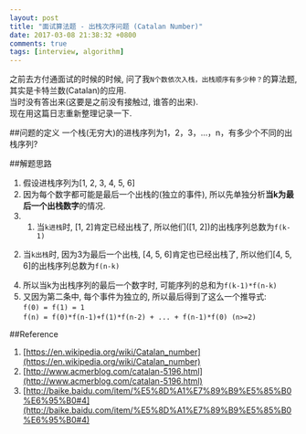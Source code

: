 ```yaml
---
layout: post
title: "面试算法题 - 出栈次序问题 (Catalan Number)"
date: 2017-03-08 21:38:32 +0800
comments: true
tags: [interview, algorithm]
---
```


之前去方付通面试的时候的时候, 问了我`N个数依次入栈，出栈顺序有多少种？`的算法题, 其实是卡特兰数(Catalan)的应用.    
当时没有答出来(这要是之前没有接触过, 谁答的出来).    
现在用这篇日志重新整理记录一下.      
<!--more-->
  

##问题的定义
一个栈(无穷大)的进栈序列为1，2，3，…，n，有多少个不同的出栈序列?    

##解题思路
1. 假设进栈序列为[1, 2, 3, 4, 5, 6]   
2. 因为每个数字都可能是最后一个出栈的(独立的事件), 所以先单独分析**当k为最后一个出栈数字**的情况.    
3. 1) 当`k进栈`时, [1, 2]肯定已经出栈了, 所以他们([1, 2])的出栈序列总数为`f(k-1)`   
2) 当`k出栈`时, 因为3为最后一个出栈, [4, 5, 6]肯定也已经出栈了, 所以他们[4, 5, 6]的出栈序列总数为`f(n-k)`
4. 所以当k为出栈序列的最后一个数字时, 可能序列的总和为`f(k-1)*f(n-k)`
5. 又因为第二条中, 每个事件为独立的, 所以最后得到了这么一个推导式:    
`f(0) = f(1) = 1`   
`f(n) = f(0)*f(n-1)+f(1)*f(n-2) + ... + f(n-1)*f(0) (n>=2)`

##Reference
1. [https://en.wikipedia.org/wiki/Catalan_number](https://en.wikipedia.org/wiki/Catalan_number)   
2. [http://www.acmerblog.com/catalan-5196.html](http://www.acmerblog.com/catalan-5196.html)
3. [http://baike.baidu.com/item/%E5%8D%A1%E7%89%B9%E5%85%B0%E6%95%B0#4](http://baike.baidu.com/item/%E5%8D%A1%E7%89%B9%E5%85%B0%E6%95%B0#4)   
